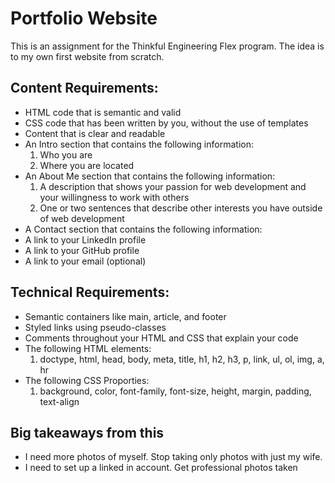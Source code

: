 # Portfolio Website

This is an assignment for the Thinkful Engineering Flex program. The idea is to my own first website from scratch.

## Content Requirements:
* HTML code that is semantic and valid
* CSS code that has been written by you, without the use of templates
* Content that is clear and readable
* An Intro section that contains the following information:
  1. Who you are
  2. Where you are located
* An About Me section that contains the following information:
  1. A description that shows your passion for web development and your willingness to work with others
  2. One or two sentences that describe other interests you have outside of web development
* A Contact section that contains the following information:
* A link to your LinkedIn profile
* A link to your GitHub profile
* A link to your email (optional)

## Technical Requirements:
* Semantic containers like main, article, and footer
* Styled links using pseudo-classes
* Comments throughout your HTML and CSS that explain your code
* The following HTML elements:
  1. doctype, html, head, body, meta, title, h1, h2, h3, p, link, ul, ol, img, a, hr
* The following CSS Proporties:
  1. background, color, font-family, font-size, height, margin, padding, text-align

## Big takeaways from this
* I need more photos of myself. Stop taking only photos with just my wife.
* I need to set up a linked in account. Get professional photos taken
